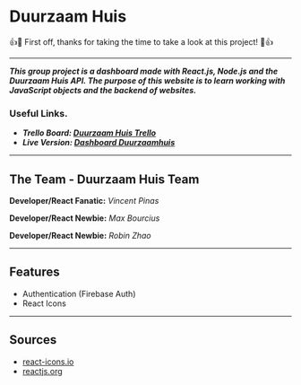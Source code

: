 # Duurzaam Huis
👍🎉 First off, thanks for taking the time to take a look at this project! 🎉👍

---

___This group project is a dashboard made with React.js, Node.js and the Duurzaam Huis API. The purpose of this website is to learn working with JavaScript objects and the backend of websites.___

### Useful Links.
* *__Trello Board: [Duurzaam Huis Trello]__*
* *__Live Version: [Dashboard Duurzaamhuis]__*

---
## The Team - Duurzaam Huis Team
**Developer/React Fanatic:** _Vincent Pinas_

**Developer/React Newbie:** _Max Bourcius_

**Developer/React Newbie:** _Robin Zhao_

---
## Features
* Authentication (Firebase Auth)
* React Icons 

---
## Sources
* [react-icons.io]
* [reactjs.org]

[reactjs.org]: https://reactjs.org/
[react-icons.io]: https://react-icons.github.io/react-icons/
[Duurzaam Huis Trello]: http://
[Dashboard Duurzaamhuis]: http://


